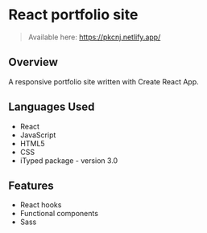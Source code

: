 # React portfolio site
> Available here: https://pkcnj.netlify.app/


## Overview
A responsive portfolio site written with Create React App.


## Languages Used
* React 
* JavaScript
* HTML5
* CSS
* iTyped package - version 3.0


## Features
- React hooks
- Functional components
- Sass

